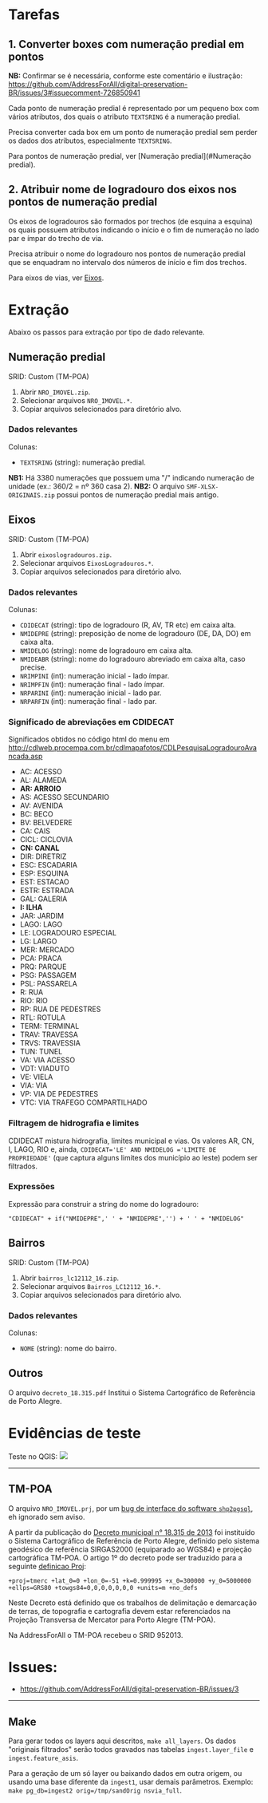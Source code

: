# Tarefas

## 1. Converter boxes com numeração predial em pontos

**NB:** Confirmar se é necessária, conforme este comentário e ilustração: https://github.com/AddressForAll/digital-preservation-BR/issues/3#issuecomment-726850941

Cada ponto de numeração predial é representado por um pequeno box com vários atributos, dos quais o atributo `TEXTSRING` é a numeração predial.

Precisa converter cada box em um ponto de numeração predial sem perder os dados dos atributos, especialmente `TEXTSRING`.

Para pontos de numeração predial, ver [Numeração predial](#Numeração predial).

## 2. Atribuir nome de logradouro dos eixos nos pontos de numeração predial

Os eixos de logradouros são formados por trechos (de esquina a esquina) os quais possuem atributos indicando o início e o fim de numeração no lado par e ímpar do trecho de via.

Precisa atribuir o nome do logradouro nos pontos de numeração predial que se enquadram no intervalo dos números de início e fim dos trechos.

Para eixos de vias, ver [Eixos](#Eixos).

# Extração
Abaixo os passos para extração por tipo de dado relevante.

## Numeração predial
SRID: Custom (TM-POA)
1. Abrir `NRO_IMOVEL.zip`.
2. Selecionar arquivos `NRO_IMOVEL.*`.
3. Copiar arquivos selecionados para diretório alvo.

### Dados relevantes
Colunas:
* `TEXTSRING` (string): numeração predial.

**NB1:** Há 3380 numerações que possuem uma "/" indicando numeração de unidade (ex.: 360/2 = nº 360 casa 2).
**NB2:** O arquivo `SMF-XLSX-ORIGINAIS.zip` possui pontos de numeração predial mais antigo.

## Eixos
SRID: Custom (TM-POA)
1. Abrir `eixoslogradouros.zip`.
2. Selecionar arquivos `EixosLogradouros.*`.
3. Copiar arquivos selecionados para diretório alvo.

### Dados relevantes
Colunas:
* `CDIDECAT` (string): tipo de logradouro (R, AV, TR etc) em caixa alta.
* `NMIDEPRE` (string): preposição de nome de logradouro (DE, DA, DO) em caixa alta.
* `NMIDELOG` (string): nome de logradouro em caixa alta.
* `NMIDEABR` (string): nome do logradouro abreviado em caixa alta, caso precise.
* `NRIMPINI` (int): numeração inicial - lado ímpar.
* `NRIMPFIN` (int): numeração final - lado ímpar.
* `NRPARINI` (int): numeração inicial - lado par.
* `NRPARFIN` (int): numeração final - lado par.

### Significado de abreviações em CDIDECAT

Significados obtidos no código html do menu em http://cdlweb.procempa.com.br/cdlmapafotos/CDLPesquisaLogradouroAvancada.asp

- AC: ACESSO
- AL: ALAMEDA
- **AR: ARROIO**
- AS: ACESSO SECUNDARIO
- AV: AVENIDA
- BC: BECO
- BV: BELVEDERE
- CA: CAIS
- CICL: CICLOVIA
- **CN: CANAL**
- DIR: DIRETRIZ
- ESC: ESCADARIA
- ESP: ESQUINA
- EST: ESTACAO
- ESTR: ESTRADA
- GAL: GALERIA
- **I: ILHA**
- JAR: JARDIM
- LAGO: LAGO
- LE: LOGRADOURO ESPECIAL
- LG: LARGO
- MER: MERCADO
- PCA: PRACA
- PRQ: PARQUE
- PSG: PASSAGEM
- PSL: PASSARELA
- R: RUA
- RIO: RIO
- RP: RUA DE PEDESTRES
- RTL: ROTULA
- TERM: TERMINAL
- TRAV: TRAVESSA
- TRVS: TRAVESSIA
- TUN: TUNEL
- VA: VIA ACESSO
- VDT: VIADUTO
- VE: VIELA
- VIA: VIA
- VP: VIA DE PEDESTRES
- VTC: VIA TRAFEGO COMPARTILHADO

### Filtragem de hidrografia e limites

CDIDECAT mistura hidrografia, limites municipal e vias. Os valores AR, CN, I, LAGO, RIO e, ainda, `CDIDECAT='LE' AND NMIDELOG ='LIMITE DE PROPRIEDADE'` (que captura alguns limites dos município ao leste) podem ser filtrados.


### Expressões
Expressão para construir a string do nome do logradouro:

`"CDIDECAT" + if("NMIDEPRE",' ' + "NMIDEPRE",'') + ' ' + "NMIDELOG"`

## Bairros
SRID: Custom (TM-POA)
1. Abrir `bairros_lc12112_16.zip`.
2. Selecionar arquivos `Bairros_LC12112_16.*`.
3. Copiar arquivos selecionados para diretório alvo.

### Dados relevantes
Colunas:
* `NOME` (string): nome do bairro.

## Outros
O arquivo `decreto_18.315.pdf` Institui o Sistema Cartográfico de Referência de Porto Alegre.

# Evidências de teste
Teste no QGIS:
![](qgis.png)

------------------

## TM-POA
O arquivo `NRO_IMOVEL.prj`, por um [bug de interface do software `shp2pgsql`](https://nelsonslog.wordpress.com/2012/08/10/shp2pgsql-and-prj-files/),
eh ignorado sem aviso.

A partir da publicação do [Decreto municipal n° 18.315 de 2013](https://web.archive.org/web/20200324034734/http://lproweb.procempa.com.br/pmpa/prefpoa/spm/usu_doc/decreto_18.315.pdf)
foi instituído o Sistema Cartográfico de Referência de Porto Alegre,
definido pelo sistema geodésico de referência SIRGAS2000 (equiparado ao WGS84) e projeção cartográfica TM-POA.
O artigo 1º do decreto pode ser traduzido para a seguinte [definicao Proj](https://proj.org/):
```
+proj=tmerc +lat_0=0 +lon_0=-51 +k=0.999995 +x_0=300000 +y_0=5000000 +ellps=GRS80 +towgs84=0,0,0,0,0,0,0 +units=m +no_defs
```

Neste Decreto está definido que os trabalhos de delimitação e demarcação de terras,
de topografia e cartografia devem estar referenciados na Projeção
Transversa de Mercator para Porto Alegre (TM-POA).

Na AddressForAll o TM-POA recebeu o SRID 952013.

# Issues:
* https://github.com/AddressForAll/digital-preservation-BR/issues/3

-------------------

## Make

Para gerar todos os layers aqui descritos,  `make all_layers`. Os dados "originais filtrados" serão todos gravados nas tabelas `ingest.layer_file` e `ingest.feature_asis`.

Para a geração de um só layer ou baixando dados em outra origem, ou usando uma base diferente da `ingest1`, usar demais parâmetros. Exemplo: `make pg_db=ingest2 orig=/tmp/sandOrig nsvia_full`.
